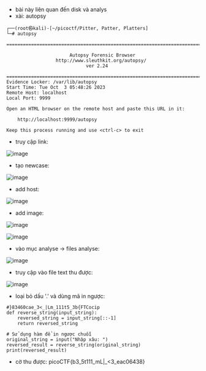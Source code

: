 - bài này liên quan đến disk và analys
- xài: autopsy
```
┌──(root㉿kali)-[~/picoctf/Pitter, Patter, Platters]
└─# autopsy                               

============================================================================

                       Autopsy Forensic Browser 
                  http://www.sleuthkit.org/autopsy/
                             ver 2.24 

============================================================================
Evidence Locker: /var/lib/autopsy
Start Time: Tue Oct  3 05:48:26 2023
Remote Host: localhost
Local Port: 9999

Open an HTML browser on the remote host and paste this URL in it:

    http://localhost:9999/autopsy

Keep this process running and use <ctrl-c> to exit
```
- truy cập link: <br>

![image](https://github.com/chaumoon/Forensics/assets/127403046/6c65442c-0f60-4f70-8ab5-eda8e378d653)<br>

- tạo newcase:<br>

![image](https://github.com/chaumoon/Forensics/assets/127403046/a30885d9-b937-46a9-919f-8f60e7bab958)<br>

- add host:<br>

![image](https://github.com/chaumoon/Forensics/assets/127403046/176089fa-e3bc-421b-85f9-318e1c93bc90)<br>

- add image:<br>

![image](https://github.com/chaumoon/Forensics/assets/127403046/50da548e-9ed3-4f63-a82a-4579eb87dc84)<br>

![image](https://github.com/chaumoon/Forensics/assets/127403046/6a8de906-a78e-4554-aa30-19bb88685495)<br>

- vào mục analyse -> files analyse:<br>

![image](https://github.com/chaumoon/Forensics/assets/127403046/31337691-6837-46b6-ae1b-f3c14992ff3d)<br>

- truy cập vào file text thu được:<br>

![image](https://github.com/chaumoon/Forensics/assets/127403046/41f3830e-af64-4661-ba5c-b308b9d7be0c)<br>

- loại bỏ dấu '.' và dùng mã in ngược:<br>
```
#}83460cae_3<_|Lm_111t5_3b{FTCocip
def reverse_string(input_string):
    reversed_string = input_string[::-1]
    return reversed_string

# Sử dụng hàm để in ngược chuỗi
original_string = input("Nhập xâu: ")
reversed_result = reverse_string(original_string)
print(reversed_result)
```
- cờ thu được: picoCTF{b3_5t111_mL|_<3_eac06438}





